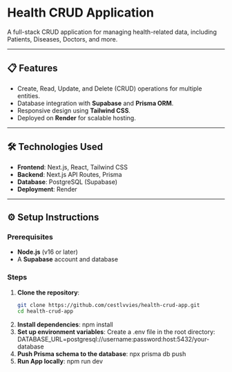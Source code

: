# Health CRUD Application

A full-stack CRUD application for managing health-related data, including Patients, Diseases, Doctors, and more.

---

## 📋 Features
- Create, Read, Update, and Delete (CRUD) operations for multiple entities.
- Database integration with **Supabase** and **Prisma ORM**.
- Responsive design using **Tailwind CSS**.
- Deployed on **Render** for scalable hosting.

---

## 🛠️ Technologies Used
- **Frontend**: Next.js, React, Tailwind CSS
- **Backend**: Next.js API Routes, Prisma
- **Database**: PostgreSQL (Supabase)
- **Deployment**: Render

---

## ⚙️ Setup Instructions

### Prerequisites
- **Node.js** (v16 or later)
- A **Supabase** account and database

### Steps

1. **Clone the repository**:
   ```bash
   git clone https://github.com/cestlvvies/health-crud-app.git
   cd health-crud-app
2. **Install dependencies**:
   npm install
3. **Set up environment variables**:
Create a .env file in the root directory:
DATABASE_URL=postgresql://username:password:host:5432/your-database
4. **Push Prisma schema to the database**:
   npx prisma db push
5. **Run App locally**:
   npm run dev
   
